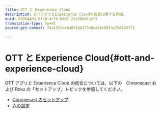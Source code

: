 ```yaml
---
title: OTT と Experience Cloud
description: OTTアプリとExperience cloudの統合に関する詳細。
uuid: 89264403-0fc8-4c76-b001-22e20e57bef2
translation-type: tm+mt
source-git-commit: 7da115fae0a05548173e8ca3ec68fae250128775

---
```



# OTT と Experience Cloud{#ott-and-experience-cloud}

OTT アプリと Experience Cloud の統合については、以下の　Chromecast および Roku の「セットアップ」トピックを参照してください。

* [Chromecast のセットアップ](/help/sdk-implement/setup/set-up-chromecast.md)
* [六の設定](/help/sdk-implement/setup/set-up-roku.md)

